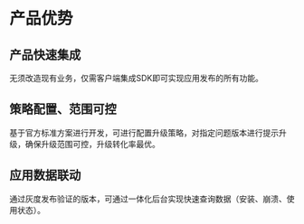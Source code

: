# 产品优势

## 产品快速集成

无须改造现有业务，仅需客户端集成SDK即可实现应用发布的所有功能。

## 策略配置、范围可控

基于官方标准方案进行开发，可进行配置升级策略，对指定问题版本进行提示升级，确保升级范围可控，升级转化率最优。

## 应用数据联动

通过灰度发布验证的版本，可通过一体化后台实现快速查询数据（安装、崩溃、使用状态）。

